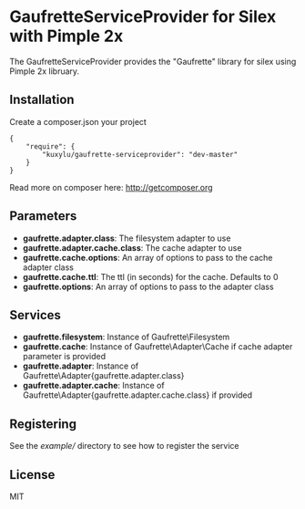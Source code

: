 GaufretteServiceProvider for Silex with Pimple 2x
================

The GaufretteServiceProvider provides the "Gaufrette" library for silex using Pimple 2x libruary.

Installation
------------

Create a composer.json your project

    {
        "require": {
            "kuxylu/gaufrette-serviceprovider": "dev-master"
        }
    }

Read more on composer here: http://getcomposer.org

Parameters
----------

* **gaufrette.adapter.class**: The filesystem adapter to use
* **gaufrette.adapter.cache.class**: The cache adapter to use
* **gaufrette.cache.options**: An array of options to pass to the cache adapter class
* **gaufrette.cache.ttl**: The ttl (in seconds) for the cache. Defaults to 0
* **gaufrette.options**: An array of options to pass to the adapter class

Services
--------

* **gaufrette.filesystem**: Instance of Gaufrette\Filesystem
* **gaufrette.cache**: Instance of Gaufrette\Adapter\Cache if cache adapter parameter is provided
* **gaufrette.adapter**: Instance of Gaufrette\Adapter\{gaufrette.adapter.class}
* **gaufrette.adapter.cache**: Instance of Gaufrette\Adapter\{gaufrette.adapter.cache.class} if provided

Registering
----------

See the *example/* directory to see how to register the service

License
-------

MIT
